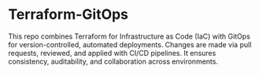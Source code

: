 # Terraform-GitOps
This repo combines Terraform for Infrastructure as Code (IaC) with GitOps for version-controlled, automated deployments. Changes are made via pull requests, reviewed, and applied with CI/CD pipelines. It ensures consistency, auditability, and collaboration across environments.
